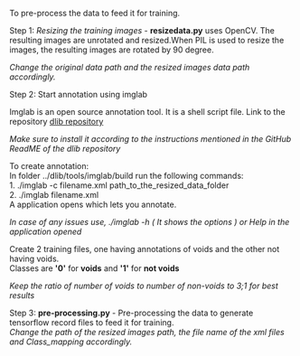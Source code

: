 To pre-process the data to feed it for training.


Step 1: *Resizing the training images* - **resizedata.py** uses OpenCV. The resulting images are unrotated and resized.When PIL is used to resize the images, the resulting images are rotated by 90 degree. 

*Change the original data path and the resized images data path accordingly.*

Step 2: Start annotation using imglab

Imglab is an open source annotation tool. 
It is a shell script file. Link to the repository [dlib repository](https://github.com/davisking/dlib)

*Make sure to install it according to the instructions mentioned in the GitHub ReadME of the dlib repository*

To create annotation:<br/>
  In folder ../dlib/tools/imglab/build run the following commands:<br/>
    1. ./imglab -c filename.xml path_to_the_resized_data_folder<br/>
    2. ./imglab filename.xml  <br/>
          A application opens which lets you annotate.<br/>
         
*In case of any issues use, ./imglab -h ( It shows the options ) or Help in the application opened*
    
Create 2 training files, one having annotations of voids and the other not having voids.<br/>
Classes are **'0'** for **voids** and **'1'** for **not voids**

*Keep the ratio of number of voids to number of non-voids to 3;1 for best results*<br/>

Step 3: **pre-processing.py** - Pre-processing the data to generate tensorflow record files to feed it for training.<br/>
*Change the path of the resized images path, the file name of the xml files and Class_mapping accordingly.*

